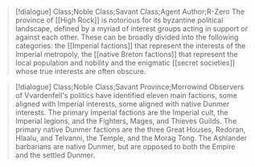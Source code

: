 >[!dialogue] Class;Noble Class;Savant Class;Agent Author;R-Zero
>The province of [[High Rock]] is notorious for its byzantine political landscape, defined by a myriad of interest groups acting in support or against each other. These can be broadly divided into the following categories: the [[Imperial factions]] that represent the interests of the Imperial metropoly, the [[native Breton factions]] that represent the local population and nobility and the enigmatic [[secret societies]] whose true interests are often obscure.

>[!dialogue] Class;Noble Class;Savant Province;Morrowind
>Observers of Vvardenfell's politics have identified eleven main factions, some aligned with Imperial interests, some aligned with native Dunmer interests. The primary Imperial factions are the Imperial cult, the Imperial legions, and the Fighters, Mages, and Thieves Guilds. The primary native Dunmer factions are the three Great Houses, Redoran, Hlaalu, and Telvanni, the Temple, and the Morag Tong. The Ashlander barbarians are native Dunmer, but are opposed to both the Empire and the settled Dunmer.